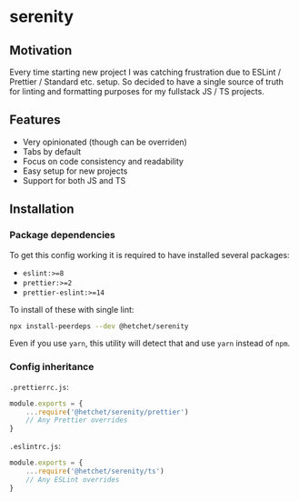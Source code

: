 # serenity

## Motivation

Every time starting new project I was catching frustration due to ESLint / Prettier / Standard etc. setup. So decided to have a single source of truth for linting and formatting purposes for my fullstack JS / TS projects.

## Features

- Very opinionated (though can be overriden)
- Tabs by default
- Focus on code consistency and readability
- Easy setup for new projects
- Support for both JS and TS

## Installation

### Package dependencies

To get this config working it is required to have installed several packages:

- `eslint:>=8`
- `prettier:>=2`
- `prettier-eslint:>=14`

To install of these with single lint:

```sh
npx install-peerdeps --dev @hetchet/serenity
```

Even if you use `yarn`, this utility will detect that and use `yarn` instead of `npm`.

### Config inheritance

`.prettierrc.js`:

```js
module.exports = {
	...require('@hetchet/serenity/prettier')
	// Any Prettier overrides
}
```

`.eslintrc.js`:

```ts
module.exports = {
	...require('@hetchet/serenity/ts')
	// Any ESLint overrides
}
```
